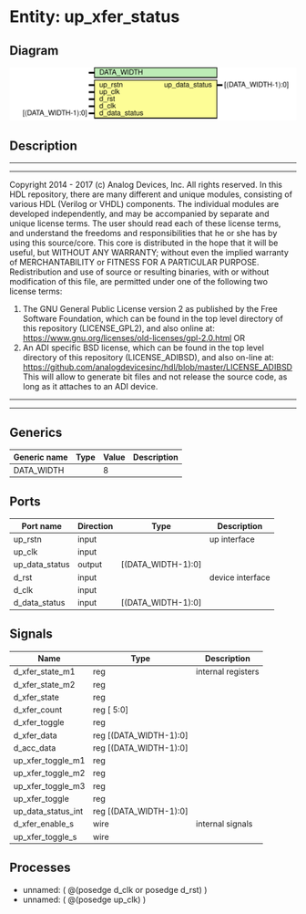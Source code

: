# Entity: up_xfer_status

## Diagram

![Diagram](up_xfer_status.svg "Diagram")
## Description

***************************************************************************
 ***************************************************************************
 Copyright 2014 - 2017 (c) Analog Devices, Inc. All rights reserved.
 In this HDL repository, there are many different and unique modules, consisting
 of various HDL (Verilog or VHDL) components. The individual modules are
 developed independently, and may be accompanied by separate and unique license
 terms.
 The user should read each of these license terms, and understand the
 freedoms and responsibilities that he or she has by using this source/core.
 This core is distributed in the hope that it will be useful, but WITHOUT ANY
 WARRANTY; without even the implied warranty of MERCHANTABILITY or FITNESS FOR
 A PARTICULAR PURPOSE.
 Redistribution and use of source or resulting binaries, with or without modification
 of this file, are permitted under one of the following two license terms:
   1. The GNU General Public License version 2 as published by the
      Free Software Foundation, which can be found in the top level directory
      of this repository (LICENSE_GPL2), and also online at:
      <https://www.gnu.org/licenses/old-licenses/gpl-2.0.html>
 OR
   2. An ADI specific BSD license, which can be found in the top level directory
      of this repository (LICENSE_ADIBSD), and also on-line at:
      https://github.com/analogdevicesinc/hdl/blob/master/LICENSE_ADIBSD
      This will allow to generate bit files and not release the source code,
      as long as it attaches to an ADI device.
 ***************************************************************************
 ***************************************************************************
 
## Generics

| Generic name | Type | Value | Description |
| ------------ | ---- | ----- | ----------- |
| DATA_WIDTH   |      | 8     |             |
## Ports

| Port name      | Direction | Type               | Description      |
| -------------- | --------- | ------------------ | ---------------- |
| up_rstn        | input     |                    | up interface     |
| up_clk         | input     |                    |                  |
| up_data_status | output    | [(DATA_WIDTH-1):0] |                  |
| d_rst          | input     |                    | device interface |
| d_clk          | input     |                    |                  |
| d_data_status  | input     | [(DATA_WIDTH-1):0] |                  |
## Signals

| Name               | Type                       | Description         |
| ------------------ | -------------------------- | ------------------- |
| d_xfer_state_m1    | reg                        | internal registers  |
| d_xfer_state_m2    | reg                        |                     |
| d_xfer_state       | reg                        |                     |
| d_xfer_count       | reg     [ 5:0]             |                     |
| d_xfer_toggle      | reg                        |                     |
| d_xfer_data        | reg     [(DATA_WIDTH-1):0] |                     |
| d_acc_data         | reg     [(DATA_WIDTH-1):0] |                     |
| up_xfer_toggle_m1  | reg                        |                     |
| up_xfer_toggle_m2  | reg                        |                     |
| up_xfer_toggle_m3  | reg                        |                     |
| up_xfer_toggle     | reg                        |                     |
| up_data_status_int | reg     [(DATA_WIDTH-1):0] |                     |
| d_xfer_enable_s    | wire                       | internal signals    |
| up_xfer_toggle_s   | wire                       |                     |
## Processes
- unnamed: ( @(posedge d_clk or posedge d_rst) )
- unnamed: ( @(posedge up_clk) )
